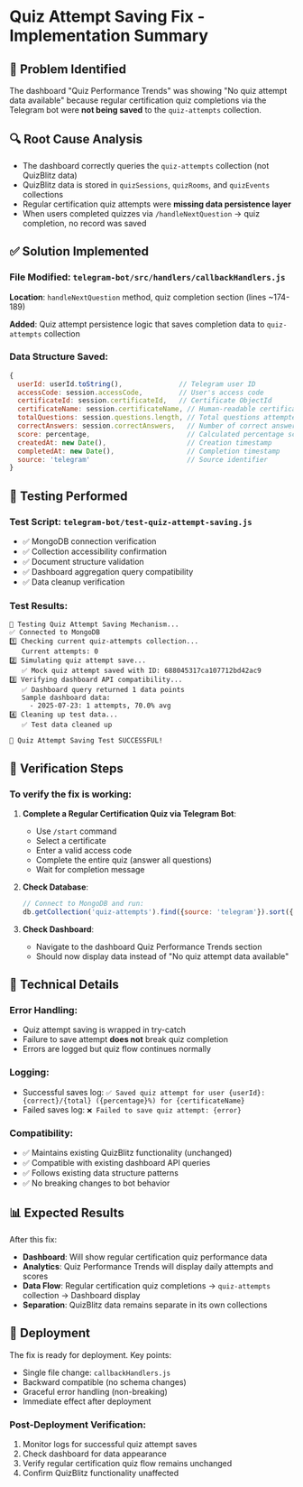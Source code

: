# Quiz Attempt Saving Fix - Implementation Summary

## 🎯 Problem Identified
The dashboard "Quiz Performance Trends" was showing "No quiz attempt data available" because regular certification quiz completions via the Telegram bot were **not being saved** to the `quiz-attempts` collection.

## 🔍 Root Cause Analysis
- The dashboard correctly queries the `quiz-attempts` collection (not QuizBlitz data)
- QuizBlitz data is stored in `quizSessions`, `quizRooms`, and `quizEvents` collections
- Regular certification quiz attempts were **missing data persistence layer**
- When users completed quizzes via `/handleNextQuestion` → quiz completion, no record was saved

## ✅ Solution Implemented

### File Modified: `telegram-bot/src/handlers/callbackHandlers.js`

**Location**: `handleNextQuestion` method, quiz completion section (lines ~174-189)

**Added**: Quiz attempt persistence logic that saves completion data to `quiz-attempts` collection

### Data Structure Saved:
```javascript
{
  userId: userId.toString(),              // Telegram user ID
  accessCode: session.accessCode,         // User's access code
  certificateId: session.certificateId,   // Certificate ObjectId
  certificateName: session.certificateName, // Human-readable certificate name
  totalQuestions: session.questions.length, // Total questions attempted
  correctAnswers: session.correctAnswers,   // Number of correct answers
  score: percentage,                        // Calculated percentage score
  createdAt: new Date(),                    // Creation timestamp
  completedAt: new Date(),                  // Completion timestamp
  source: 'telegram'                        // Source identifier
}
```

## 🧪 Testing Performed

### Test Script: `telegram-bot/test-quiz-attempt-saving.js`
- ✅ MongoDB connection verification
- ✅ Collection accessibility confirmation  
- ✅ Document structure validation
- ✅ Dashboard aggregation query compatibility
- ✅ Data cleanup verification

### Test Results:
```
🧪 Testing Quiz Attempt Saving Mechanism...
✅ Connected to MongoDB
1️⃣ Checking current quiz-attempts collection...
   Current attempts: 0
2️⃣ Simulating quiz attempt save...
   ✅ Mock quiz attempt saved with ID: 688045317ca107712bd42ac9
3️⃣ Verifying dashboard API compatibility...
   ✅ Dashboard query returned 1 data points
   Sample dashboard data:
     - 2025-07-23: 1 attempts, 70.0% avg
4️⃣ Cleaning up test data...
   ✅ Test data cleaned up

🎉 Quiz Attempt Saving Test SUCCESSFUL!
```

## 🎯 Verification Steps

### To verify the fix is working:

1. **Complete a Regular Certification Quiz via Telegram Bot**:
   - Use `/start` command
   - Select a certificate
   - Enter a valid access code
   - Complete the entire quiz (answer all questions)
   - Wait for completion message

2. **Check Database**:
   ```javascript
   // Connect to MongoDB and run:
   db.getCollection('quiz-attempts').find({source: 'telegram'}).sort({createdAt: -1}).limit(5)
   ```

3. **Check Dashboard**:
   - Navigate to the dashboard Quiz Performance Trends section
   - Should now display data instead of "No quiz attempt data available"

## 🔧 Technical Details

### Error Handling:
- Quiz attempt saving is wrapped in try-catch
- Failure to save attempt **does not** break quiz completion
- Errors are logged but quiz flow continues normally

### Logging:
- Successful saves log: `✅ Saved quiz attempt for user {userId}: {correct}/{total} ({percentage}%) for {certificateName}`
- Failed saves log: `❌ Failed to save quiz attempt: {error}`

### Compatibility:
- ✅ Maintains existing QuizBlitz functionality (unchanged)
- ✅ Compatible with existing dashboard API queries
- ✅ Follows existing data structure patterns
- ✅ No breaking changes to bot behavior

## 📊 Expected Results

After this fix:
- **Dashboard**: Will show regular certification quiz performance data
- **Analytics**: Quiz Performance Trends will display daily attempts and scores
- **Data Flow**: Regular certification quiz completions → `quiz-attempts` collection → Dashboard display
- **Separation**: QuizBlitz data remains separate in its own collections

## 🚀 Deployment

The fix is ready for deployment. Key points:
- Single file change: `callbackHandlers.js`
- Backward compatible (no schema changes)
- Graceful error handling (non-breaking)
- Immediate effect after deployment

### Post-Deployment Verification:
1. Monitor logs for successful quiz attempt saves
2. Check dashboard for data appearance
3. Verify regular certification quiz flow remains unchanged
4. Confirm QuizBlitz functionality unaffected
